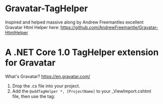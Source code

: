 # Gravatar-TagHelper

Inspired and helped massive along by Andrew Freemantles excellent Gravatar Html Helper here: https://github.com/AndrewFreemantle/Gravatar-HtmlHelper

# A .NET Core 1.0 TagHelper extension for Gravatar

What's Gravatar? https://en.gravatar.com/

1. Drop the .cs file into your project.
2. Add the `@addTagHelper *, [ProjectName]` to your _ViewImport.cshtml file, then use the <gravatar /> tag:


<gravatar email-address="bobisawesome@awesome.net"></gravatar>
